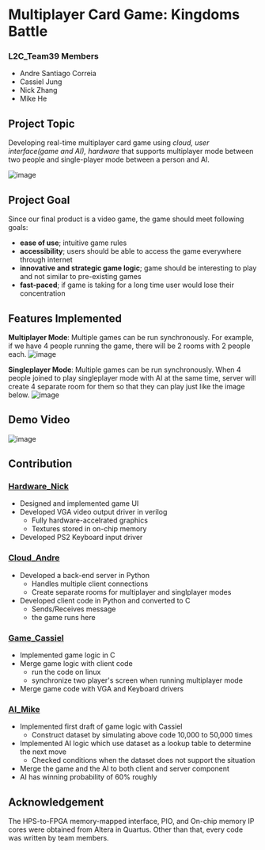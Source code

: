 # Multiplayer Card Game: Kingdoms Battle
### L2C_Team39 Members
- Andre Santiago Correia
- Cassiel Jung
- Nick Zhang
- Mike He

## Project Topic
Developing real-time multiplayer card game using *cloud, user interface(game and AI), hardware* that supports multiplayer mode between two people and single-player mode between a person and AI.

![image](https://user-images.githubusercontent.com/69894554/162331210-1848859a-3568-4246-a924-9c5b8c95b27b.png)

## Project Goal
Since our final product is a video game, the game should meet following goals:
- **ease of use**; intuitive game rules
- **accessibility**; users should be able to access the game everywhere through internet
- **innovative and strategic game logic**; game should be interesting to play and not similar to pre-existing games
- **fast-paced**; if game is taking for a long time user would lose their concentration

## Features Implemented
**Multiplayer Mode**: Multiple games can be run synchronously. For example, if we have 4 people running the game, there will be 2 rooms with 2 people each.
![image](https://user-images.githubusercontent.com/69894554/162332666-ee28c63f-9b6d-4b62-b050-c10e0941628a.png)

**Singleplayer Mode**: Multiple games can be run synchronously. When 4 people joined to play singleplayer mode with AI at the same time, server will create 4 separate room for them so that they can play just like the image below.
![image](https://user-images.githubusercontent.com/69894554/162333109-90437082-9111-4b77-947d-d7125249f5d8.png)
 
## Demo Video
![image](https://www.kapwing.com/videos/6253f258ce0d2f0059eaae4b)

## Contribution
### [Hardware_Nick](https://github.com/UBC-CPEN391/l2c-39/tree/main/hardware)
- Designed and implemented game UI
- Developed VGA video output driver in verilog
    - Fully hardware-accelrated graphics
    - Textures stored in on-chip memory
- Developed PS2 Keyboard input driver
### [Cloud_Andre](https://github.com/UBC-CPEN391/l2c-39/tree/main/cloud)
- Developed a back-end server in Python
    - Handles multiple client connections
    - Create separate rooms for multiplayer and singlplayer modes
- Developed client code in Python and converted to C
    - Sends/Receives message
    - the game runs here
### [Game_Cassiel](https://github.com/UBC-CPEN391/l2c-39/tree/main/gameFiles)
- Implemented game logic in C
- Merge game logic with client code
    - run the code on linux
    - synchronize two player's screen when running multiplayer mode
- Merge game code with VGA and Keyboard drivers
### [AI_Mike](https://github.com/UBC-CPEN391/l2c-39/tree/main/AI)
- Implemented first draft of game logic with Cassiel
    - Construct dataset by simulating above code 10,000 to 50,000 times
- Implemented AI logic which use dataset as a lookup table to determine the next move
    - Checked conditions when the dataset does not support the situation
- Merge the game and the AI to both client and server component
- AI has winning probability of 60% roughly

## Acknowledgement
The HPS-to-FPGA memory-mapped interface, PIO, and On-chip memory IP cores were obtained from Altera 
in Quartus. Other than that, every code was written by team members.
